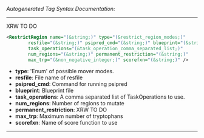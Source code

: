 <!-- THIS IS AN AUTOGENERATED FILE: Don't edit it directly, instead change the schema definition in the code itself. -->

_Autogenerated Tag Syntax Documentation:_

---
XRW TO DO

```xml
<RestrictRegion name="(&string;)" type="(&restrict_region_modes;)"
        resfile="(&string;)" psipred_cmd="(&string;)" blueprint="(&string;)"
        task_operations="(&task_operation_comma_separated_list;)"
        num_regions="(&string;)" permanent_restriction="(&string;)"
        max_trp="(&non_negative_integer;)" scorefxn="(&string;)" />
```

-   **type**: 'Enum' of possible mover modes.
-   **resfile**: File name of resfile
-   **psipred_cmd**: Command for running psipred
-   **blueprint**: Blueprint file
-   **task_operations**: A comma separated list of TaskOperations to use.
-   **num_regions**: Number of regions to mutate
-   **permanent_restriction**: XRW TO DO
-   **max_trp**: Maximum number of tryptophans
-   **scorefxn**: Name of score function to use

---
